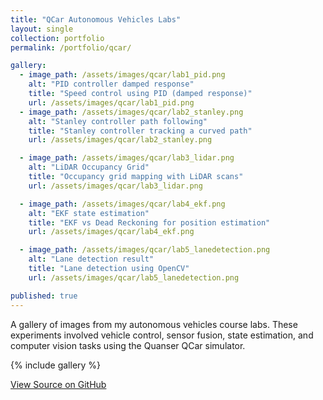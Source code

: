 ```yaml
---
title: "QCar Autonomous Vehicles Labs"
layout: single
collection: portfolio
permalink: /portfolio/qcar/

gallery: 
  - image_path: /assets/images/qcar/lab1_pid.png
    alt: "PID controller damped response"
    title: "Speed control using PID (damped response)"
    url: /assets/images/qcar/lab1_pid.png
  - image_path: /assets/images/qcar/lab2_stanley.png
    alt: "Stanley controller path following"
    title: "Stanley controller tracking a curved path"
    url: /assets/images/qcar/lab2_stanley.png

  - image_path: /assets/images/qcar/lab3_lidar.png
    alt: "LiDAR Occupancy Grid"
    title: "Occupancy grid mapping with LiDAR scans"
    url: /assets/images/qcar/lab3_lidar.png

  - image_path: /assets/images/qcar/lab4_ekf.png
    alt: "EKF state estimation"
    title: "EKF vs Dead Reckoning for position estimation"
    url: /assets/images/qcar/lab4_ekf.png

  - image_path: /assets/images/qcar/lab5_lanedetection.png
    alt: "Lane detection result"
    title: "Lane detection using OpenCV"
    url: /assets/images/qcar/lab5_lanedetection.png

published: true
---
```


A gallery of images from my autonomous vehicles course labs. These experiments involved vehicle control, sensor fusion, state estimation, and computer vision tasks using the Quanser QCar simulator.

{% include gallery %}

<a href="https://github.com/JuanPBP03/autonomous-vehicles-labs" class="btn btn--info">
    View Source on GitHub
</a>

